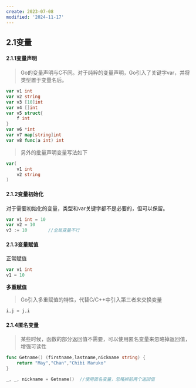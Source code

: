 ```yaml
---
create: 2023-07-08
modified: '2024-11-17'
---
```


## 2.1变量

#### 2.1.1变量声明

> Go的变量声明与C不同。对于纯粹的变量声明，Go引入了关键字var，并将类型置于变量名后。

```go
var v1 int
var v2 string
var v3 [10]int
var v4 []int
var v5 struct{
    f int
}
var v6 *int
var v7 map[string]int
var v8 func(a int) int
```

> 另外的批量声明变量写法如下

```go
var(
    v1 int
    v2 string
)
```

#### 2.1.2变量初始化

对于需要初始化的变量，类型和var关键字都不是必要的，但可以保留。

```go
var v1 int = 10
var v2 = 10
v3 := 10		//全局变量不行
```

#### 2.1.3变量赋值

正常赋值

```go
var v1 int
v1 = 10
```

**多重赋值**

> Go引入多重赋值的特性，代替C/C++中引入第三者来交换变量

```go
i,j = j,i
```

#### 2.1.4匿名变量

> 某些时候，函数的部分返回值不需要，可以使用匿名变量来忽略掉返回值，增强可读性

```go
func Getname() (firstname,lastname,nickname string) {
    return "May","Chan","Chibi Maruko"
}

_, _, nickname = Getname()	//使用匿名变量，忽略掉前两个返回值
```